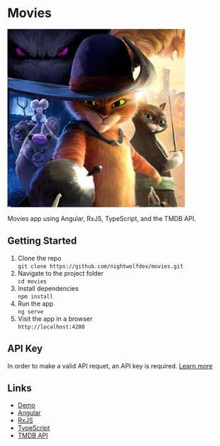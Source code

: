 # Movies

![Movies App](./src/assets/img/movies-app.png)

Movies app using Angular, RxJS, TypeScript, and the TMDB API.

## Getting Started

1. Clone the repo  
  `git clone https://github.com/nightwolfdev/movies.git`
2. Navigate to the project folder  
  `cd movies`
3. Install dependencies  
  `npm install`
4. Run the app  
  `ng serve`
5. Visit the app in a browser  
  `http://localhost:4200`

## API Key

In order to make a valid API requet, an API key is required. [Learn more](https://www.themoviedb.org/documentation/api)

## Links

* [Demo](https://nightwolf.dev/demos/movies)
* [Angular](https://angular.io)
* [RxJS](https://rxjs.dev)
* [TypeScript](https://www.typescriptlang.org)
* [TMDB API](https://www.themoviedb.org/)